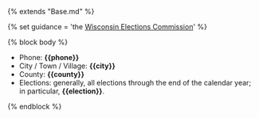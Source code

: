 {% extends "Base.md" %}

{% set guidance = 'the [Wisconsin Elections Commission](https://elections.wi.gov/sites/elections.wi.gov/files/2019-02/Faxing%20or%20Emailing%20Absentee%20Ballots.pdf)' %}

{% block body %}
- Phone: **{{phone}}**
- City / Town / Village: **{{city}}**
- County: **{{county}}**
- Elections: generally, all elections through the end of the calendar year; in particular, **{{election}}**.

{% endblock %}
